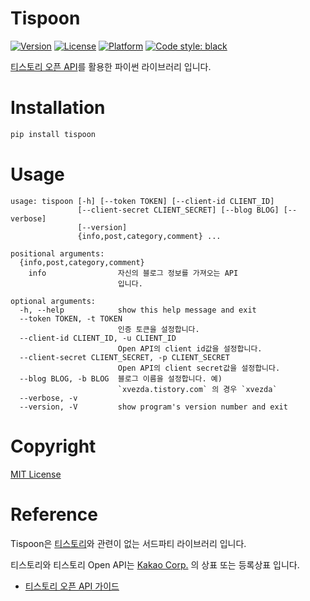 # Tispoon
[![Version](https://img.shields.io/pypi/v/tispoon)](https://pypi.org/project/tispoon)
[![License](https://img.shields.io/pypi/l/tispoon)](https://pypi.org/project/tispoon)
[![Platform](https://img.shields.io/pypi/pyversions/tispoon)](https://pypi.org/project/tispoon)
[![Code style: black](https://img.shields.io/badge/code%20style-black-000000.svg)](https://github.com/psf/black)

[티스토리 오픈 API](https://www.tistory.com/guide/api/manage/register)를 활용한 파이썬 라이브러리 입니다.

# Installation

```sh
pip install tispoon
```

# Usage

```
usage: tispoon [-h] [--token TOKEN] [--client-id CLIENT_ID]
               [--client-secret CLIENT_SECRET] [--blog BLOG] [--verbose]
               [--version]
               {info,post,category,comment} ...

positional arguments:
  {info,post,category,comment}
    info                자신의 블로그 정보를 가져오는 API
                        입니다.

optional arguments:
  -h, --help            show this help message and exit
  --token TOKEN, -t TOKEN
                        인증 토큰을 설정합니다.
  --client-id CLIENT_ID, -u CLIENT_ID
                        Open API의 client id값을 설정합니다.
  --client-secret CLIENT_SECRET, -p CLIENT_SECRET
                        Open API의 client secret값을 설정합니다.
  --blog BLOG, -b BLOG  블로그 이름을 설정합니다. 예)
                        `xvezda.tistory.com` 의 경우 `xvezda`
  --verbose, -v
  --version, -V         show program's version number and exit
```

# Copyright

[MIT License](LICENSE)

# Reference

Tispoon은 [티스토리](https://tistory.com/)와 관련이 없는 서드파티 라이브러리 입니다.

티스토리와 티스토리 Open API는 [Kakao Corp.](http://www.kakaocorp.com/) 의 상표 또는 등록상표 입니다.

- [티스토리 오픈 API 가이드](https://tistory.github.io/document-tistory-apis/)

